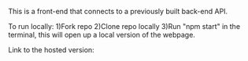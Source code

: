 This is a front-end that connects to a previously built back-end API.

To run locally:
1)Fork repo
2)Clone repo locally
3)Run "npm start" in the terminal, this will open up a local version of the webpage.

Link to the hosted version:
